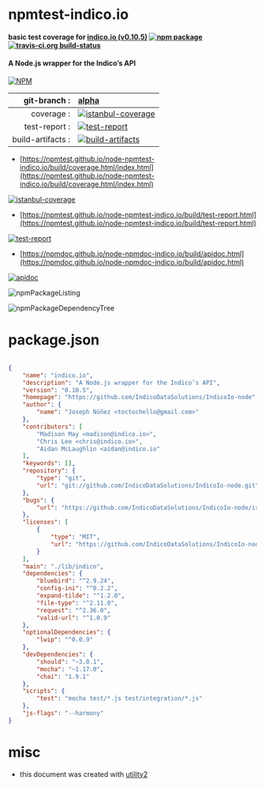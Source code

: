 # npmtest-indico.io

#### basic test coverage for  [indico.io (v0.10.5)](https://github.com/IndicoDataSolutions/IndicoIo-node)  [![npm package](https://img.shields.io/npm/v/npmtest-indico.io.svg?style=flat-square)](https://www.npmjs.org/package/npmtest-indico.io) [![travis-ci.org build-status](https://api.travis-ci.org/npmtest/node-npmtest-indico.io.svg)](https://travis-ci.org/npmtest/node-npmtest-indico.io)

#### A Node.js wrapper for the Indico’s API

[![NPM](https://nodei.co/npm/indico.io.png?downloads=true&downloadRank=true&stars=true)](https://www.npmjs.com/package/indico.io)

| git-branch : | [alpha](https://github.com/npmtest/node-npmtest-indico.io/tree/alpha)|
|--:|:--|
| coverage : | [![istanbul-coverage](https://npmtest.github.io/node-npmtest-indico.io/build/coverage.badge.svg)](https://npmtest.github.io/node-npmtest-indico.io/build/coverage.html/index.html)|
| test-report : | [![test-report](https://npmtest.github.io/node-npmtest-indico.io/build/test-report.badge.svg)](https://npmtest.github.io/node-npmtest-indico.io/build/test-report.html)|
| build-artifacts : | [![build-artifacts](https://npmtest.github.io/node-npmtest-indico.io/glyphicons_144_folder_open.png)](https://github.com/npmtest/node-npmtest-indico.io/tree/gh-pages/build)|

- [https://npmtest.github.io/node-npmtest-indico.io/build/coverage.html/index.html](https://npmtest.github.io/node-npmtest-indico.io/build/coverage.html/index.html)

[![istanbul-coverage](https://npmtest.github.io/node-npmtest-indico.io/build/screenCapture.buildCi.browser.%252Ftmp%252Fbuild%252Fcoverage.lib.html.png)](https://npmtest.github.io/node-npmtest-indico.io/build/coverage.html/index.html)

- [https://npmtest.github.io/node-npmtest-indico.io/build/test-report.html](https://npmtest.github.io/node-npmtest-indico.io/build/test-report.html)

[![test-report](https://npmtest.github.io/node-npmtest-indico.io/build/screenCapture.buildCi.browser.%252Ftmp%252Fbuild%252Ftest-report.html.png)](https://npmtest.github.io/node-npmtest-indico.io/build/test-report.html)

- [https://npmdoc.github.io/node-npmdoc-indico.io/build/apidoc.html](https://npmdoc.github.io/node-npmdoc-indico.io/build/apidoc.html)

[![apidoc](https://npmdoc.github.io/node-npmdoc-indico.io/build/screenCapture.buildCi.browser.%252Ftmp%252Fbuild%252Fapidoc.html.png)](https://npmdoc.github.io/node-npmdoc-indico.io/build/apidoc.html)

![npmPackageListing](https://npmtest.github.io/node-npmtest-indico.io/build/screenCapture.npmPackageListing.svg)

![npmPackageDependencyTree](https://npmtest.github.io/node-npmtest-indico.io/build/screenCapture.npmPackageDependencyTree.svg)



# package.json

```json

{
    "name": "indico.io",
    "description": "A Node.js wrapper for the Indico’s API",
    "version": "0.10.5",
    "homepage": "https://github.com/IndicoDataSolutions/IndicoIo-node",
    "author": {
        "name": "Joseph Núñez <toctochello@gmail.com>"
    },
    "contributors": [
        "Madison May <madison@indico.io>",
        "Chris Lee <chris@indico.io>",
        "Aidan McLaughlin <aidan@indico.io"
    ],
    "keywords": [],
    "repository": {
        "type": "git",
        "url": "git://github.com/IndicoDataSolutions/IndicoIo-node.git"
    },
    "bugs": {
        "url": "https://github.com/IndicoDataSolutions/IndicoIo-node/issues"
    },
    "licenses": [
        {
            "type": "MIT",
            "url": "https://github.com/IndicoDataSolutions/IndicoIo-node/blob/master/LICENSE"
        }
    ],
    "main": "./lib/indico",
    "dependencies": {
        "bluebird": "^2.9.24",
        "config-ini": "^0.2.2",
        "expand-tilde": "^1.2.0",
        "file-type": "^2.11.0",
        "request": "^2.36.0",
        "valid-url": "^1.0.9"
    },
    "optionalDependencies": {
        "lwip": "^0.0.9"
    },
    "devDependencies": {
        "should": "~3.0.1",
        "mocha": "~1.17.0",
        "chai": "1.9.1"
    },
    "scripts": {
        "test": "mocha test/*.js test/integration/*.js"
    },
    "js-flags": "--harmony"
}
```



# misc
- this document was created with [utility2](https://github.com/kaizhu256/node-utility2)
